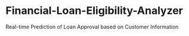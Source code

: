 # Financial-Loan-Eligibility-Analyzer
Real-time Prediction of Loan Approval based on Customer Information
